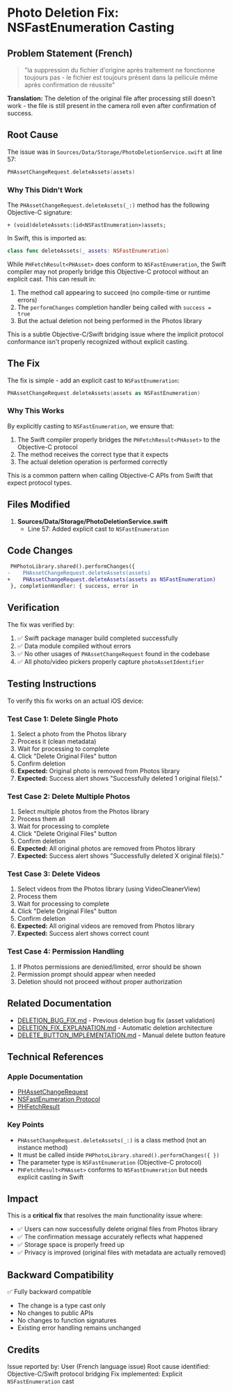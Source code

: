 # Photo Deletion Fix: NSFastEnumeration Casting

## Problem Statement (French)
> "la suppression du fichier d'origine après traitement ne fonctionne toujours pas - le fichier est toujours présent dans la pellicule même après confirmation de réussite"

**Translation:** The deletion of the original file after processing still doesn't work - the file is still present in the camera roll even after confirmation of success.

## Root Cause

The issue was in `Sources/Data/Storage/PhotoDeletionService.swift` at line 57:

```swift
PHAssetChangeRequest.deleteAssets(assets)
```

### Why This Didn't Work

The `PHAssetChangeRequest.deleteAssets(_:)` method has the following Objective-C signature:

```objc
+ (void)deleteAssets:(id<NSFastEnumeration>)assets;
```

In Swift, this is imported as:

```swift
class func deleteAssets(_ assets: NSFastEnumeration)
```

While `PHFetchResult<PHAsset>` does conform to `NSFastEnumeration`, the Swift compiler may not properly bridge this Objective-C protocol without an explicit cast. This can result in:

1. The method call appearing to succeed (no compile-time or runtime errors)
2. The `performChanges` completion handler being called with `success = true`
3. But the actual deletion not being performed in the Photos library

This is a subtle Objective-C/Swift bridging issue where the implicit protocol conformance isn't properly recognized without explicit casting.

## The Fix

The fix is simple - add an explicit cast to `NSFastEnumeration`:

```swift
PHAssetChangeRequest.deleteAssets(assets as NSFastEnumeration)
```

### Why This Works

By explicitly casting to `NSFastEnumeration`, we ensure that:
1. The Swift compiler properly bridges the `PHFetchResult<PHAsset>` to the Objective-C protocol
2. The method receives the correct type that it expects
3. The actual deletion operation is performed correctly

This is a common pattern when calling Objective-C APIs from Swift that expect protocol types.

## Files Modified

1. **Sources/Data/Storage/PhotoDeletionService.swift**
   - Line 57: Added explicit cast to `NSFastEnumeration`

## Code Changes

```diff
 PHPhotoLibrary.shared().performChanges({
-    PHAssetChangeRequest.deleteAssets(assets)
+    PHAssetChangeRequest.deleteAssets(assets as NSFastEnumeration)
 }, completionHandler: { success, error in
```

## Verification

The fix was verified by:
1. ✅ Swift package manager build completed successfully
2. ✅ Data module compiled without errors
3. ✅ No other usages of `PHAssetChangeRequest` found in the codebase
4. ✅ All photo/video pickers properly capture `photoAssetIdentifier`

## Testing Instructions

To verify this fix works on an actual iOS device:

### Test Case 1: Delete Single Photo
1. Select a photo from the Photos library
2. Process it (clean metadata)
3. Wait for processing to complete
4. Click "Delete Original Files" button
5. Confirm deletion
6. **Expected:** Original photo is removed from Photos library
7. **Expected:** Success alert shows "Successfully deleted 1 original file(s)."

### Test Case 2: Delete Multiple Photos
1. Select multiple photos from the Photos library
2. Process them all
3. Wait for processing to complete
4. Click "Delete Original Files" button
5. Confirm deletion
6. **Expected:** All original photos are removed from Photos library
7. **Expected:** Success alert shows "Successfully deleted X original file(s)."

### Test Case 3: Delete Videos
1. Select videos from the Photos library (using VideoCleanerView)
2. Process them
3. Wait for processing to complete
4. Click "Delete Original Files" button
5. Confirm deletion
6. **Expected:** All original videos are removed from Photos library
7. **Expected:** Success alert shows correct count

### Test Case 4: Permission Handling
1. If Photos permissions are denied/limited, error should be shown
2. Permission prompt should appear when needed
3. Deletion should not proceed without proper authorization

## Related Documentation

- [DELETION_BUG_FIX.md](./DELETION_BUG_FIX.md) - Previous deletion bug fix (asset validation)
- [DELETION_FIX_EXPLANATION.md](./DELETION_FIX_EXPLANATION.md) - Automatic deletion architecture
- [DELETE_BUTTON_IMPLEMENTATION.md](./DELETE_BUTTON_IMPLEMENTATION.md) - Manual delete button feature

## Technical References

### Apple Documentation
- [PHAssetChangeRequest](https://developer.apple.com/documentation/photokit/phassetchangerequest)
- [NSFastEnumeration Protocol](https://developer.apple.com/documentation/foundation/nsfastenumeration)
- [PHFetchResult](https://developer.apple.com/documentation/photokit/phfetchresult)

### Key Points
- `PHAssetChangeRequest.deleteAssets(_:)` is a class method (not an instance method)
- It must be called inside `PHPhotoLibrary.shared().performChanges({ })`
- The parameter type is `NSFastEnumeration` (Objective-C protocol)
- `PHFetchResult<PHAsset>` conforms to `NSFastEnumeration` but needs explicit casting in Swift

## Impact

This is a **critical fix** that resolves the main functionality issue where:
- ✅ Users can now successfully delete original files from Photos library
- ✅ The confirmation message accurately reflects what happened
- ✅ Storage space is properly freed up
- ✅ Privacy is improved (original files with metadata are actually removed)

## Backward Compatibility

✅ Fully backward compatible
- The change is a type cast only
- No changes to public APIs
- No changes to function signatures
- Existing error handling remains unchanged

## Credits

Issue reported by: User (French language issue)
Root cause identified: Objective-C/Swift protocol bridging
Fix implemented: Explicit `NSFastEnumeration` cast
